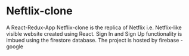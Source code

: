 # Neftlix-clone
A React-Redux-App
Netflix-clone is the replica of Netflix i.e. Netflix-like visible website created using React.
Sign In and Sign Up functionality is imbued using the firestore database.
The project is hosted by firebase - google

